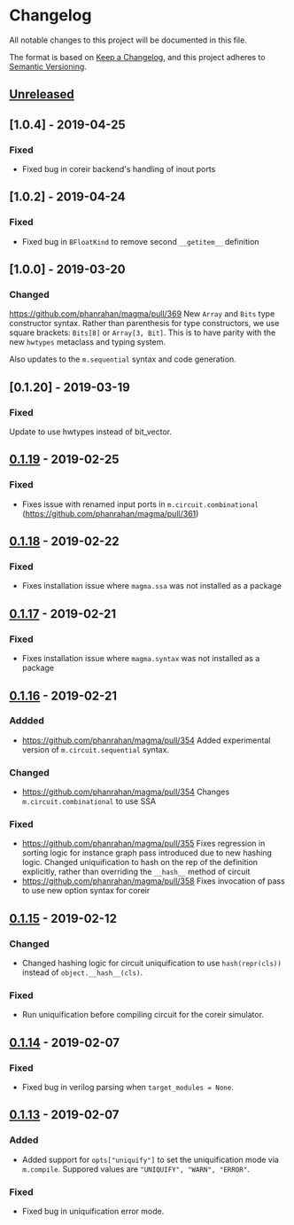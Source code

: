 # Changelog
All notable changes to this project will be documented in this file.

The format is based on [Keep a Changelog](https://keepachangelog.com/en/1.0.0/),
and this project adheres to [Semantic Versioning](https://semver.org/spec/v2.0.0.html).

## [Unreleased]

## [1.0.4] - 2019-04-25
### Fixed
- Fixed bug in coreir backend's handling of inout ports

## [1.0.2] - 2019-04-24
### Fixed
- Fixed bug in `BFloatKind` to remove second `__getitem__` definition

## [1.0.0] - 2019-03-20
### Changed
https://github.com/phanrahan/magma/pull/369
New `Array` and `Bits` type constructor syntax. Rather than parenthesis for type
constructors, we use square brackets: `Bits[8]` or `Array[3, Bit]`. This is to
have parity with the new `hwtypes` metaclass and typing system.

Also updates to the `m.sequential` syntax and code generation.

## [0.1.20] - 2019-03-19
### Fixed
Update to use hwtypes instead of bit_vector.

## [0.1.19] - 2019-02-25
### Fixed
- Fixes issue with renamed input ports in `m.circuit.combinational`
  (https://github.com/phanrahan/magma/pull/361)

## [0.1.18] - 2019-02-22
### Fixed
- Fixes installation issue where `magma.ssa` was not installed as a package


## [0.1.17] - 2019-02-21
### Fixed
- Fixes installation issue where `magma.syntax` was not installed as a package

## [0.1.16] - 2019-02-21
### Addded
- https://github.com/phanrahan/magma/pull/354
  Added experimental version of `m.circuit.sequential` syntax.
### Changed
- https://github.com/phanrahan/magma/pull/354
  Changes `m.circuit.combinational` to use SSA
### Fixed
- https://github.com/phanrahan/magma/pull/355
  Fixes regression in sorting logic for instance graph pass introduced due to
  new hashing logic. Changed uniquification to hash on the rep of the
  definition explicitly, rather than overriding the `__hash__` method of
  circuit
- https://github.com/phanrahan/magma/pull/358
  Fixes invocation of pass to use new option syntax for coreir

## [0.1.15] - 2019-02-12
### Changed
- Changed hashing logic for circuit uniquification to use `hash(repr(cls))`
  instead of `object.__hash__(cls)`.

### Fixed
- Run uniquification before compiling circuit for the coreir simulator.

## [0.1.14] - 2019-02-07
### Fixed
- Fixed bug in verilog parsing when `target_modules = None`.

## [0.1.13] - 2019-02-07
### Added
- Added support for `opts["uniquify"]` to set the uniquification mode via
  `m.compile`. Suppored values are `"UNIQUIFY", "WARN", "ERROR"`.

### Fixed
- Fixed bug in uniquification error mode.

[Unreleased]: https://github.com/phanrahan/magma/compare/v0.1.18...HEAD
[0.1.19]: https://github.com/phanrahan/magma/compare/v0.1.18...v0.1.19
[0.1.18]: https://github.com/phanrahan/magma/compare/v0.1.17...v0.1.18
[0.1.17]: https://github.com/phanrahan/magma/compare/v0.1.16...v0.1.17
[0.1.16]: https://github.com/phanrahan/magma/compare/v0.1.15...v0.1.16
[0.1.15]: https://github.com/phanrahan/magma/compare/v0.1.14...v0.1.15
[0.1.14]: https://github.com/phanrahan/magma/compare/v0.1.13...v0.1.14
[0.1.13]: https://github.com/phanrahan/magma/compare/v0.1.12...v0.1.13
